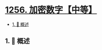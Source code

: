 # [1256. 加密数字【中等】](https://github.com/Tdahuyou/TNotes.leetcode/tree/main/notes/1256.%20%E5%8A%A0%E5%AF%86%E6%95%B0%E5%AD%97%E3%80%90%E4%B8%AD%E7%AD%89%E3%80%91)

<!-- region:toc -->

- [1. 📝 概述](#1--概述)

<!-- endregion:toc -->

## 1. 📝 概述
